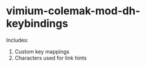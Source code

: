# vimium-colemak-mod-dh-keybindings
Includes: <br/>
1) Custom key mappings <br/>
2) Characters used for link hints